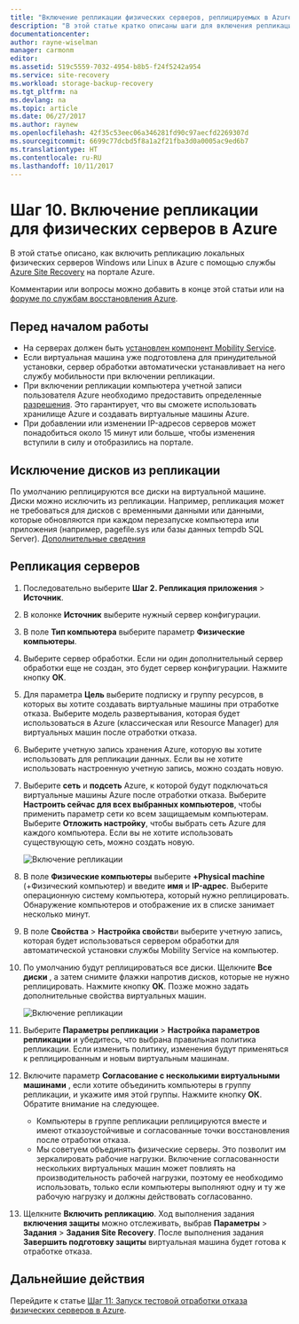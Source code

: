 ```yaml
---
title: "Включение репликации физических серверов, реплицируемых в Azure с помощью Azure Site Recovery | Документация Майкрософт"
description: "В этой статье кратко описаны шаги для включения репликации в Azure для физических серверов с помощью службы Azure Site Recovery"
documentationcenter: 
author: rayne-wiselman
manager: carmonm
editor: 
ms.assetid: 519c5559-7032-4954-b8b5-f24f5242a954
ms.service: site-recovery
ms.workload: storage-backup-recovery
ms.tgt_pltfrm: na
ms.devlang: na
ms.topic: article
ms.date: 06/27/2017
ms.author: raynew
ms.openlocfilehash: 42f35c53eec06a346281fd90c97aecfd2269307d
ms.sourcegitcommit: 6699c77dcbd5f8a1a2f21fba3d0a0005ac9ed6b7
ms.translationtype: HT
ms.contentlocale: ru-RU
ms.lasthandoff: 10/11/2017
---
```

# <a name="step-10-enable-replication-for-physical-servers-to-azure"></a>Шаг 10. Включение репликации для физических серверов в Azure


В этой статье описано, как включить репликацию локальных физических серверов Windows или Linux в Azure с помощью службы [Azure Site Recovery](site-recovery-overview.md) на портале Azure.

Комментарии или вопросы можно добавить в конце этой статьи или на [форуме по службам восстановления Azure](https://social.msdn.microsoft.com/forums/azure/home?forum=hypervrecovmgr).


## <a name="before-you-start"></a>Перед началом работы

- На серверах должен быть [установлен компонент Mobility Service](physical-walkthrough-install-mobility.md).
- Если виртуальная машина уже подготовлена для принудительной установки, сервер обработки автоматически устанавливает на него службу мобильности при включении репликации.
- При включении репликации компьютера учетной записи пользователя Azure необходимо предоставить определенные [разрешения](site-recovery-role-based-linked-access-control.md#permissions-required-to-enable-replication-for-new-virtual-machines). Это гарантирует, что вы сможете использовать хранилище Azure и создавать виртуальные машины Azure.
- При добавлении или изменении IP-адресов серверов может понадобиться около 15 минут или больше, чтобы изменения вступили в силу и отобразились на портале.


## <a name="exclude-disks-from-replication"></a>Исключение дисков из репликации

По умолчанию реплицируются все диски на виртуальной машине. Диски можно исключить из репликации. Например, репликация может не требоваться для дисков с временными данными или данными, которые обновляются при каждом перезапуске компьютера или приложения (например, pagefile.sys или базы данных tempdb SQL Server). [Дополнительные сведения](site-recovery-exclude-disk.md)

## <a name="replicate-servers"></a>Репликация серверов

1. Последовательно выберите **Шаг 2. Репликация приложения** > **Источник**.
2. В колонке **Источник** выберите нужный сервер конфигурации.
3. В поле **Тип компьютера** выберите параметр **Физические компьютеры**.
4. Выберите сервер обработки. Если ни один дополнительный сервер обработки еще не создан, это будет сервер конфигурации. Нажмите кнопку **ОК**.
5. Для параметра **Цель** выберите подписку и группу ресурсов, в которых вы хотите создавать виртуальные машины при отработке отказа. Выберите модель развертывания, которая будет использоваться в Azure (классическая или Resource Manager) для виртуальных машин после отработки отказа.
6. Выберите учетную запись хранения Azure, которую вы хотите использовать для репликации данных. Если вы не хотите использовать настроенную учетную запись, можно создать новую.
7. Выберите **сеть** и **подсеть** Azure, к которой будут подключаться виртуальные машины Azure после отработки отказа. Выберите **Настроить сейчас для всех выбранных компьютеров**, чтобы применить параметр сети ко всем защищаемым компьютерам. Выберите **Отложить настройку**, чтобы выбрать сеть Azure для каждого компьютера. Если вы не хотите использовать существующую сеть, можно создать новую.

    ![Включение репликации](./media/physical-walkthrough-enable-replication/targetsettings.png)

8. В поле **Физические компьютеры** выберите **+Physical machine** (+Физический компьютер) и введите **имя** и **IP-адрес**. Выберите операционную систему компьютера, который нужно реплицировать. Обнаружение компьютеров и отображение их в списке занимает несколько минут.
9. В поле **Свойства** > **Настройка свойств**и выберите учетную запись, которая будет использоваться сервером обработки для автоматической установки службы Mobility Service на компьютер.
10. По умолчанию будут реплицироваться все диски. Щелкните **Все диски** , а затем снимите флажки напротив дисков, которые не нужно реплицировать. Нажмите кнопку **ОК**. Позже можно задать дополнительные свойства виртуальных машин.

    ![Включение репликации](./media/physical-walkthrough-enable-replication/enable-replication6.png)
11. Выберите **Параметры репликации** > **Настройка параметров репликации** и убедитесь, что выбрана правильная политика репликации. Если изменить политику, изменения будут применяться к реплицированным и новым виртуальным машинам.
12. Включите параметр **Согласование с несколькими виртуальными машинами** , если хотите объединить компьютеры в группу репликации, и укажите имя этой группы. Нажмите кнопку **ОК**. Обратите внимание на следующее.

    * Компьютеры в группе репликации реплицируются вместе и имеют отказоустойчивые и согласованные точки восстановления после отработки отказа.
    * Мы советуем объединять физические серверы. Это позволит им зеркалировать рабочие нагрузки. Включение согласованности нескольких виртуальных машин может повлиять на производительность рабочей нагрузки, поэтому ее необходимо использовать, только если компьютеры выполняют одну и ту же рабочую нагрузку и должны действовать согласованно.

13. Щелкните **Включить репликацию**. Ход выполнения задания **включения защиты** можно отслеживать, выбрав **Параметры** > **Задания** > **Задания Site Recovery**. После выполнения задания **Завершить подготовку защиты** виртуальная машина будет готова к отработке отказа.

## <a name="next-steps"></a>Дальнейшие действия

Перейдите к статье [Шаг 11: Запуск тестовой отработки отказа физических серверов в Azure](physical-walkthrough-test-failover.md).
